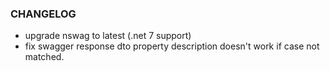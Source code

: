 ### CHANGELOG
- upgrade nswag to latest (.net 7 support)
- fix swagger response dto property description doesn't work if case not matched.